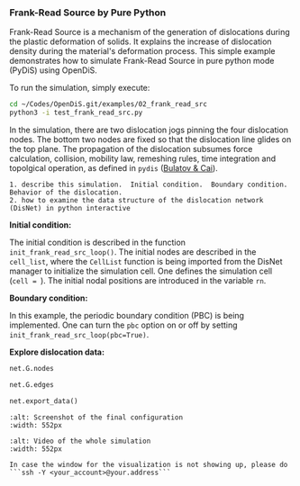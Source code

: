### Frank-Read Source by Pure Python

Frank-Read Source is a mechanism of the generation of dislocations during the plastic deformation of solids. It explains the increase of dislocation density during the material's deformation process. This simple example demonstrates how to simulate Frank-Read Source in pure python mode (PyDiS) using OpenDiS.

To run the simulation, simply execute:

```bash
cd ~/Codes/OpenDiS.git/examples/02_frank_read_src
python3 -i test_frank_read_src.py
```

In the simulation, there are two dislocation jogs pinning the four dislocation nodes. The bottom two nodes are fixed so that the dislocation line glides on the top plane. The propagation of the dislocation subsumes force calculation, collision, mobility law, remeshing rules, time integration and topolgical operation, as defined in ```pydis``` ([Bulatov & Cai](https://core.ac.uk/reader/44178170)).

```{important}
1. describe this simulation.  Initial condition.  Boundary condition.  Behavior of the dislocation.
2. how to examine the data structure of the dislocation network (DisNet) in python interactive
```

**Initial condition:** 

The initial condition is described in the function ```init_frank_read_src_loop()```. The initial nodes are described in the ```cell_list```, where the ```CellList``` function is being imported from the DisNet manager to initialize the simulation cell. One defines the simulation cell (```cell = ```). The initial nodal positions are introduced in the variable ```rn```.


**Boundary condition:**

In this example, the periodic boundary condition (PBC) is being implemented. One can turn the ```pbc``` option on or off by setting ```init_frank_read_src_loop(pbc=True)```.

**Explore dislocation data:**

```python
net.G.nodes
```
```python
net.G.edges
```

```python
net.export_data()
```

```{figure} frank_read_schematic.png
:alt: Screenshot of the final configuration
:width: 552px
```

```{figure} frank_read_vid.gif
:alt: Video of the whole simulation
:width: 552px
```



```{hint}
In case the window for the visualization is not showing up, please do ```ssh -Y <your_account>@your.address```
```
